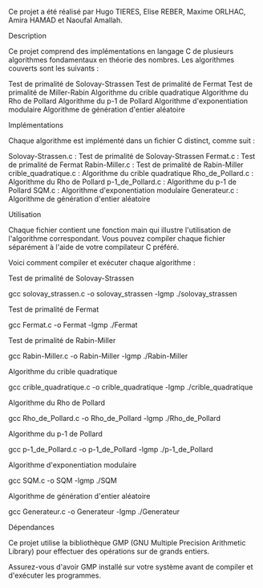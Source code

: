 Ce projet a été réalisé par Hugo TIERES, Elise REBER, Maxime ORLHAC, Amira HAMAD et Naoufal Amallah.

Description

Ce projet comprend des implémentations en langage C de plusieurs algorithmes fondamentaux en théorie des nombres. Les algorithmes couverts sont les suivants :

Test de primalité de Solovay-Strassen
Test de primalité de Fermat
Test de primalité de Miller-Rabin
Algorithme du crible quadratique
Algorithme du Rho de Pollard
Algorithme du p-1 de Pollard
Algorithme d'exponentiation modulaire
Algorithme de génération d'entier aléatoire

Implémentations

Chaque algorithme est implémenté dans un fichier C distinct, comme suit :

Solovay-Strassen.c : Test de primalité de Solovay-Strassen
Fermat.c : Test de primalité de Fermat
Rabin-Miller.c : Test de primalité de Rabin-Miller
crible_quadratique.c : Algorithme du crible quadratique
Rho_de_Pollard.c : Algorithme du Rho de Pollard
p-1_de_Pollard.c : Algorithme du p-1 de Pollard
SQM.c : Algorithme d'exponentiation modulaire
Generateur.c : Algorithme de génération d'entier aléatoire

Utilisation

Chaque fichier contient une fonction main qui illustre l'utilisation de l'algorithme correspondant. Vous pouvez compiler chaque fichier séparément à l'aide de votre compilateur C préféré.

Voici comment compiler et exécuter chaque algorithme :

Test de primalité de Solovay-Strassen

gcc solovay_strassen.c -o solovay_strassen -lgmp
./solovay_strassen

Test de primalité de Fermat

gcc Fermat.c -o Fermat -lgmp
./Fermat

Test de primalité de Rabin-Miller

gcc Rabin-Miller.c -o Rabin-Miller -lgmp
./Rabin-Miller

Algorithme du crible quadratique

gcc crible_quadratique.c -o crible_quadratique -lgmp
./crible_quadratique

Algorithme du Rho de Pollard

gcc Rho_de_Pollard.c -o Rho_de_Pollard -lgmp
./Rho_de_Pollard

Algorithme du p-1 de Pollard

gcc p-1_de_Pollard.c -o p-1_de_Pollard -lgmp
./p-1_de_Pollard

Algorithme d'exponentiation modulaire

gcc SQM.c -o SQM -lgmp
./SQM

Algorithme de génération d'entier aléatoire

gcc Generateur.c -o Generateur -lgmp
./Generateur

Dépendances

Ce projet utilise la bibliothèque GMP (GNU Multiple Precision Arithmetic Library) pour effectuer des opérations sur de grands entiers.

Assurez-vous d'avoir GMP installé sur votre système avant de compiler et d'exécuter les programmes.